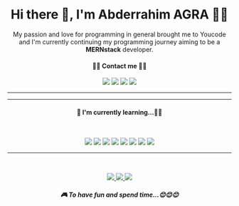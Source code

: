 <center align='center'>
<h1 align='center'> Hi there 👋, I'm Abderrahim AGRA 👨‍💻</h1>


<p align='center'>
  <p align="center">My passion and love for programming in general brought me to Youcode<br> and I'm currently continuing my programming journey aiming to be a  <strong>MERNstack</strong> developer.</p>

  <h4 align='center'>📇📇 Contact me 📇📇</h4>
</p>
<p align="center">
    <a href="https://github.com/AbderrahimAgra"><img src="https://img.shields.io/badge/-Github-black?style=for-the-badge&logo=github"></a>
    <a href="https://www.linkedin.com/in/agraabderrahim/"><img src="https://img.shields.io/badge/-linkedin-darkblue?style=for-the-badge&logo=linkedin"></a>
<!--     <a href="https://www.instagram.com/abderagra/?hl=fr"><img src="https://img.shields.io/badge/-instagram-red?style=for-the-badge&logo=instagram&logoColor=white"></a> -->
<!--     <a href="https://www.facebook.com/abderahim.agra"><img src="https://img.shields.io/badge/-facebook-blue?style=for-the-badge&logo=facebook&logoColor=white"></a> -->
    <a href="tel:+212678204618"><img src="https://img.shields.io/badge/+212678204618-black?style=for-the-badge&logo=whatsapp&logoColor=green"></a>
    <a href="mailto:abder.agra@gmail.com"><img src="https://img.shields.io/badge/abder.agra@gmail.com-darkred?style=for-the-badge&logo=gmail&logoColor=white"></a>
</p>
<hr>


<hr>

<h4 align='center'><b>🌱  I'm currently learning...👨‍🏫</b></h4><br>
<p align='center'>
  <img src ="https://img.shields.io/badge/MongoDB-%234ea94b.svg?style=for-the-badge&logo=mongodb&logoColor=white" />
  <img src="https://img.shields.io/badge/express.js-%23404d59.svg?style=for-the-badge&logo=express&logoColor=%2361DAFB">
  <img src="https://img.shields.io/badge/react-%2320232a.svg?style=for-the-badge&logo=react&logoColor=%2361DAFB">
  <img src="https://img.shields.io/badge/node.js-6DA55F?style=for-the-badge&logo=node.js&logoColor=white">
  <img src="https://img.shields.io/badge/JavaScript-F7DF1E?style=for-the-badge&logo=javascript&logoColor=black" />
  <img src="https://img.shields.io/badge/vite-%23646CFF.svg?style=for-the-badge&logo=vite&logoColor=white">
  
  <img src="https://img.shields.io/badge/php-1572B6?style=for-the-badge&logo=php&logoColor=white" />  
  <img src="https://img.shields.io/badge/mysql-3E6E93?style=for-the-badge&logo=mysql&logoColor=white" />
  
</p>
<hr>

<br>
<p align="center">
  <a href="https://www.spotify.com">
    <img src="https://img.shields.io/badge/spotify-%231ED760.svg?&style=for-the-badge&logo=spotify&logoColor=white" />
  </a>
  <a href="https://www.epicgames.com/site/en-US/home">
    <img src="https://img.shields.io/badge/epicgames-%23000000.svg?&style=for-the-badge&logo=epicgames&logoColor=white" />
  </a>
  <a href="https://www.riotgames.com/en">
    <img src="https://img.shields.io/badge/riotgames-darkred?&style=for-the-badge&logo=riotgames&logoColor=white" />
  </a>
  <h5 align="center">🎮 To have fun and spend time...😊😊😊</h5>
</p>

</center>
